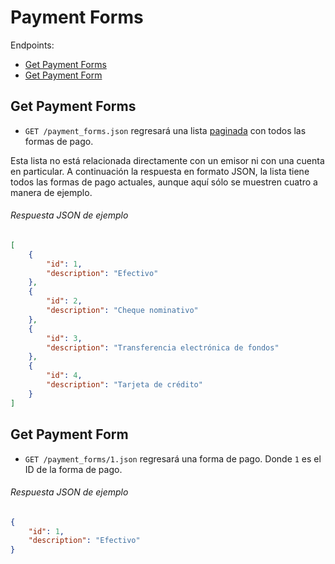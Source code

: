 
Payment Forms
==============

Endpoints:

- [Get Payment Forms](#get-payment-forms)
- [Get Payment Form](#get-payment-form)


Get Payment Forms
------------------

* `GET /payment_forms.json` regresará una lista [paginada](https://github.com/avendaMX/api-doc/blob/master/README.md#paginación) con todos las formas de pago.

Esta lista no está relacionada directamente con un emisor ni con una cuenta en particular. A continuación la respuesta en formato JSON, la lista tiene todos las formas de pago actuales, aunque aquí sólo se muestren cuatro a manera de ejemplo.

###### Respuesta JSON de ejemplo
```json
[
    {
        "id": 1,
        "description": "Efectivo"
    },
    {
        "id": 2,
        "description": "Cheque nominativo"
    },
    {
        "id": 3,
        "description": "Transferencia electrónica de fondos"
    },
    {
        "id": 4,
        "description": "Tarjeta de crédito"
    }
]
```

Get Payment Form
-----------------

* `GET /payment_forms/1.json` regresará una forma de pago. Donde `1` es el ID de la forma de pago.


###### Respuesta JSON de ejemplo
```json
{
    "id": 1,
    "description": "Efectivo"
}
```